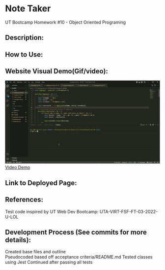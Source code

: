 # Note Taker
UT Bootcamp Homework #10 - Object Oriented Programing

## Description:


## How to Use:


## Website Visual Demo(Gif/video):
![Banner](./demos/demo_passingTests.gif) <br />
<a href="">Video Demo</a>

## Link to Deployed Page:


## References:
Test code inspired by UT Web Dev Bootcamp: UTA-VIRT-FSF-FT-03-2022-U-LOL

## Development Process (See commits for more details):
Created base files and outline <br />
Pseudocoded based off acceptance criteria/README.md 
Tested classes using Jest
Continued after passing all tests